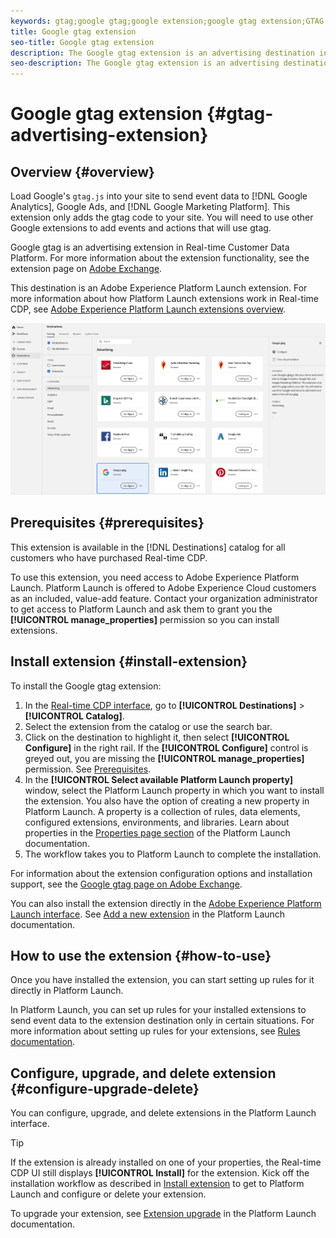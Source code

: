 ```yaml
---
keywords: gtag;google gtag;google extension;google gtag extension;GTAG
title: Google gtag extension
seo-title: Google gtag extension
description: The Google gtag extension is an advertising destination in Real-time Customer Data Platform. For more information about the extension functionality, see the extension page on Adobe Exchange.
seo-description: The Google gtag extension is an advertising destination in Real-time Customer Data Platform. For more information about the extension functionality, see the extension page on Adobe Exchange.
---
```


# Google gtag extension {#gtag-advertising-extension}

## Overview {#overview}

Load Google's `gtag.js` into your site to send event data to [!DNL Google Analytics], Google Ads, and [!DNL Google Marketing Platform]. This extension only adds the gtag code to your site. You will need to use other Google extensions to add events and actions that will use gtag.

Google gtag is an advertising extension in Real-time Customer Data Platform. For more information about the extension functionality, see the extension page on [Adobe Exchange](https://exchange.adobe.com/experiencecloud.details.102805.google-gtag.html).

This destination is an Adobe Experience Platform Launch extension. For more information about how Platform Launch extensions work in Real-time CDP, see [Adobe Experience Platform Launch extensions overview](../launch-extensions/experience-platform-launch-extensions.md).

![Google gtag extension](/help/rtcdp/destinations/assets/gtag-advertising-extension.png)

## Prerequisites {#prerequisites}

This extension is available in the [!DNL Destinations] catalog for all customers who have purchased Real-time CDP.

To use this extension, you need access to Adobe Experience Platform Launch. Platform Launch is offered to Adobe Experience Cloud customers as an included, value-add feature. Contact your organization administrator to get access to Platform Launch and ask them to grant you the **[!UICONTROL manage_properties]** permission so you can install extensions.

## Install extension {#install-extension}

To install the Google gtag extension:

1. In the [Real-time CDP interface](http://platform.adobe.com/), go to **[!UICONTROL Destinations]** > **[!UICONTROL Catalog]**.
2. Select the extension from the catalog or use the search bar.
3. Click on the destination to highlight it, then select **[!UICONTROL Configure]** in the right rail. If the **[!UICONTROL Configure]** control is greyed out, you are missing the **[!UICONTROL manage_properties]** permission. See [Prerequisites](#prerequisites).
4. In the **[!UICONTROL Select available Platform Launch property]** window, select the Platform Launch property in which you want to install the extension. You also have the option of creating a new property in Platform Launch. A property is a collection of rules, data elements, configured extensions, environments, and libraries. Learn about properties in the [Properties page section](https://experienceleague.adobe.com/docs/launch/using/reference/admin/companies-and-properties.html#properties-page) of the Platform Launch documentation.
5. The workflow takes you to Platform Launch to complete the installation. 

For information about the extension configuration options and installation support, see the [Google gtag page on Adobe Exchange](https://exchange.adobe.com/experiencecloud.details.102805.google-gtag.html).

You can also install the extension directly in the [Adobe Experience Platform Launch interface](https://launch.adobe.com/). See [Add a new extension](https://experienceleague.adobe.com/docs/launch/using/reference/manage-resources/extensions/overview.html?lang=en#add-a-new-extension) in the Platform Launch documentation.


## How to use the extension {#how-to-use}

Once you have installed the extension, you can start setting up rules for it directly in Platform Launch.

In Platform Launch, you can set up rules for your installed extensions to send event data to the extension destination only in certain situations. For more information about setting up rules for your extensions, see [Rules documentation](https://experienceleague.adobe.com/docs/launch/using/reference/manage-resources/rules.html).

## Configure, upgrade, and delete extension {#configure-upgrade-delete}

You can configure, upgrade, and delete extensions in the Platform Launch interface.

>[!TIP]
>
>If the extension is already installed on one of your properties, the Real-time CDP UI still displays **[!UICONTROL Install]** for the extension. Kick off the installation workflow as described in [Install extension](#install-extension) to get to Platform Launch and configure or delete your extension.

To upgrade your extension, see [Extension upgrade](https://experienceleague.adobe.com/docs/launch/using/reference/manage-resources/extensions/extension-upgrade.html) in the Platform Launch documentation.
